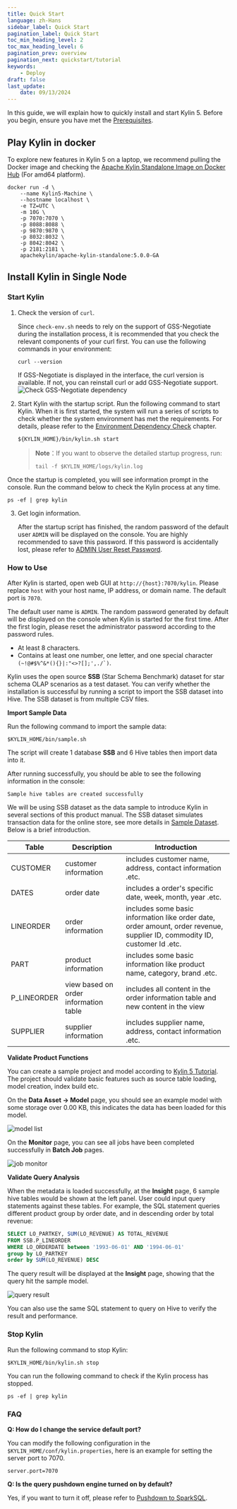 ```yaml
---
title: Quick Start
language: zh-Hans
sidebar_label: Quick Start
pagination_label: Quick Start
toc_min_heading_level: 2
toc_max_heading_level: 6
pagination_prev: overview
pagination_next: quickstart/tutorial
keywords:
    - Deploy
draft: false
last_update:
    date: 09/13/2024
---
```


In this guide, we will explain how to quickly install and start Kylin 5. Before you begin, ensure you have met the [Prerequisites](../deployment/prerequisite.md).

## <span id="docker">Play Kylin in docker</span>

To explore new features in Kylin 5 on a laptop, we recommend pulling the Docker image and checking the [Apache Kylin Standalone Image on Docker Hub](https://hub.docker.com/r/apachekylin/apache-kylin-standalone) (For amd64 platform).

```shell
docker run -d \
    --name Kylin5-Machine \
    --hostname localhost \
    -e TZ=UTC \
    -m 10G \
    -p 7070:7070 \
    -p 8088:8088 \
    -p 9870:9870 \
    -p 8032:8032 \
    -p 8042:8042 \
    -p 2181:2181 \
    apachekylin/apache-kylin-standalone:5.0.0-GA
```

## <span id="install">Install Kylin in Single Node</span>





### <span id="start">Start Kylin</span>

1. Check the version of `curl`.

   Since `check-env.sh` needs to rely on the support of GSS-Negotiate during the installation process, it is recommended that you check the relevant components of your curl first. You can use the following commands in your environment:

   ```shell
   curl --version
   ```
   If GSS-Negotiate is displayed in the interface, the curl version is available. If not, you can reinstall curl or add GSS-Negotiate support.
   ![Check GSS-Negotiate dependency](images/gss_negotiate.png)

2. Start Kylin with the startup script.
   Run the following command to start Kylin. When it is first started, the system will run a series of scripts to check whether the system environment has met the requirements. For details, please refer to the [Environment Dependency Check](../operations/system-operation/cli_tool/environment_check) chapter.
   
   ```shell
   ${KYLIN_HOME}/bin/kylin.sh start
   ```
   > **Note**：If you want to observe the detailed startup progress, run:
   >
   > ```shell
   > tail -f $KYLIN_HOME/logs/kylin.log
   > ```
   

Once the startup is completed, you will see information prompt in the console. Run the command below to check the Kylin process at any time.

   ```shell
   ps -ef | grep kylin
   ```

3. Get login information.

   After the startup script has finished, the random password of the default user `ADMIN` will be displayed on the console. You are highly recommended to save this password. If this password is accidentally lost, please refer to [ADMIN User Reset Password](../operations/access-control/user_management.md).

### <span id="use">How to Use</span>

After Kylin is started, open web GUI at `http://{host}:7070/kylin`. Please replace `host` with your host name, IP address, or domain name. The default port is `7070`. 

The default user name is `ADMIN`. The random password generated by default will be displayed on the console when Kylin is started for the first time. After the first login, please reset the administrator password according to the password rules.

- At least 8 characters.
- Contains at least one number, one letter, and one special character ```(~!@#$%^&*(){}|:"<>?[];',./`)```.

Kylin uses the open source **SSB** (Star Schema Benchmark) dataset for star schema OLAP scenarios as a test dataset. You can verify whether the installation is successful by running a script to import the SSB dataset into Hive. The SSB dataset is from multiple CSV files.

**Import Sample Data**

Run the following command to import the sample data:

```shell
$KYLIN_HOME/bin/sample.sh
```

The script will create 1 database **SSB** and 6 Hive tables then import data into it.

After running successfully, you should be able to see the following information in the console:

```shell
Sample hive tables are created successfully
```


We will be using SSB dataset as the data sample to introduce Kylin in several sections of this product manual. The SSB dataset simulates transaction data for the online store, see more details in [Sample Dataset](tutorial.md#ssb). Below is a brief introduction.


| Table       | Description                           | Introduction                                                 |
| ----------- | ------------------------------------- | ------------------------------------------------------------ |
| CUSTOMER    | customer information                  | includes customer name, address, contact information .etc.   |
| DATES       | order date                            | includes a order's specific date, week, month, year .etc.    |
| LINEORDER   | order information                     | includes some basic information like order date, order amount, order revenue, supplier ID, commodity ID, customer Id .etc. |
| PART        | product information                   | includes some basic information like product name, category, brand .etc. |
| P_LINEORDER | view based on order information table | includes all content in the order information table and new content in the view |
| SUPPLIER    | supplier information                  | includes supplier name, address, contact information .etc.   |


**Validate Product Functions**

You can create a sample project and model according to [Kylin 5 Tutorial](tutorial.md). The project should validate basic features such as source table loading, model creation, index build etc. 

On the **Data Asset -> Model** page, you should see an example model with some storage over 0.00 KB, this indicates the data has been loaded for this model.

![model list](images/list.png)

On the **Monitor** page, you can see all jobs have been completed successfully in **Batch Job** pages. 

![job monitor](images/job.png)

**Validate Query Analysis**

When the metadata is loaded successfully, at the **Insight** page, 6 sample hive tables would be shown at the left panel. User could input query statements against these tables. For example, the SQL statement queries different product group by order date, and in descending order by total revenue: 

```sql
SELECT LO_PARTKEY, SUM(LO_REVENUE) AS TOTAL_REVENUE
FROM SSB.P_LINEORDER
WHERE LO_ORDERDATE between '1993-06-01' AND '1994-06-01' 
group by LO_PARTKEY
order by SUM(LO_REVENUE) DESC 
```


The query result will be displayed at the **Insight** page, showing that the query hit the sample model.

![query result](images/installation_query_result.png)

You can also use the same SQL statement to query on Hive to verify the result and performance.



### <span id="stop">Stop Kylin</span>

Run the following command to stop Kylin:

```shell
$KYLIN_HOME/bin/kylin.sh stop
```

You can run the following command to check if the Kylin process has stopped.

```shell
ps -ef | grep kylin
```

### <span id="faq">FAQ</span>

**Q: How do I change the service default port?**

You can modify the following configuration in the `$KYLIN_HOME/conf/kylin.properties`, here is an example for setting the server port to 7070.

```properties
server.port=7070
```

**Q: Is the query pushdown engine turned on by default?**

Yes, if you want to turn it off, please refer to [Pushdown to SparkSQL](../query/push_down.md).

